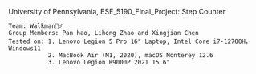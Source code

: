 University of Pennsylvania, ESE_5190_Final_Project: Step Counter

    Team: Walkman🚶‍♂️
    Group Members: Pan hao, Lihong Zhao and Xingjian Chen
    Tested on: 1. Lenovo Legion 5 Pro 16" Laptop, Intel Core i7-12700H， Windows11 
               2. MacBook Air (M1, 2020), macOS Monterey 12.6
               3. Lenovo Legion R9000P 2021 15.6"
               
